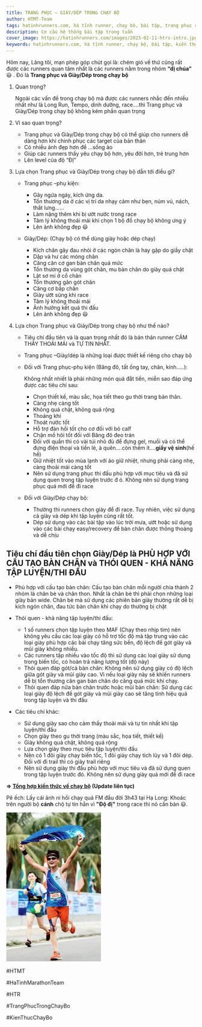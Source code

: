 ```yaml
---
title: TRANG PHỤC – GIÀY/DÉP TRONG CHẠY BỘ
author: HTMT-Team
tags: hatinhrunners.com, hà tĩnh runner, chạy bộ, bài tập, trang phục chạy bộ
description: Cơ cấu hệ thống bài tập trong tuần
cover_image: https://hatinhrunners.com/images/2023-02-11-htrs-intro.jpg
keywords: hatinhrunners.com, hà tĩnh runner, chạy bộ, bài tập, kiến thức chạy bộ
---
```


Hôm nay, Lãng tôi, mạn phép góp chút gọi là: chém gió về thứ cũng rất được các runners quan tâm nhất là các runners nằm trong nhóm **“đị chúa”** 😃 . Đó là **Trang phục và Giày/Dép trong chạy bộ**

1. Quan trọng?

    Ngoài các vấn đề trong chạy bộ mà được các runners nhắc đến nhiều nhất như là Long Run, Tempo, dinh dưỡng, race….thì Trang phục và Giày/Dép trong chạy bộ không kém phần quan trọng

2. Vì sao quan trọng?

    - Trang phục và Giày/Dép trong chạy bộ có thể giúp cho runners dễ dàng hơn khi chinh phục các target của bản thân
    - Có nhiều ảnh đẹp hơn để …sống ảo
    - Giúp các runners thấy yêu chạy bộ hơn, yêu đời hơn, trẻ trung hơn
    - Lên level của độ “ĐỊ”

3. Lựa chọn Trang phục và Giày/Dép trong chạy bộ dẫn tới điều gì?

    - Trang phục –phụ kiện:

        + Gây ngứa ngáy, kích ứng da.
        + Tổn thương da ở các vị trí da nhạy cảm như bẹn, núm vú, nách, thắt lưng……
        + Làm nặng thêm khi bị ướt nước trong race
        + Tâm lý không thoải mái khi chọn 1 bộ đồ chạy bộ không ưng ý
        + Lên ảnh không đẹp 😃

    - Giày/Dép: (Chạy bộ có thể dùng giày hoặc dép chạy)

        + Kích chân gây đau nhói ở các ngón chân là hay gặp do giầy chật
        + Dập và hư các móng chân
        + Căng cân cơ gan bàn chân quá mức
        + Tổn thương da vùng gót chân, mu bàn chân do giày quá chật
        + Lật sơ mi ở cổ chân
        + Tổn thương gân gót chân
        + Căng cơ bắp chân
        + Giày ướt sũng khi race
        + Tâm lý không thoải mái
        + Ảnh hưởng kết quả thi đấu
        + Lên ảnh không đẹp 😃
4. Lựa chọn Trang phục và Giày/Dép trong chạy bộ như thế nào?

    - Tiêu chí đầu tiên và là quan trọng nhất đó là bản thân runner CẢM THẤY THOÁI MÁI và TỰ TIN NHẤT.
    - Trang phục –Giày/dép là những loại được thiết kế riêng cho chạy bộ
    - Đối với Trang phục-phụ kiện (Băng đô, tất ống tay, chân, kính…..):

        Không nhất nhiết là phải những món quá đắt tiền, miễn sao đáp ứng được các tiêu chí sau:

        -  Chọn thiết kế, màu sắc, họa tiết theo gu thời trang bản thân.
        -  Càng nhẹ càng tốt
        -  Không quá chật, không quá rộng
        -  Thoáng khí
        -  Thoát nước tốt
        -  Hỗ trợ đàn hồi tốt cho cơ đối với bó calf
        -  Chặn mồ hôi tốt đối với Băng đô đeo trán
        -  Đối với quần thì có vài túi nhỏ đủ để đựng gel, muối và có thể đựng điện thoại và tiền lẻ, à quên….còn thêm ít….**giấy vệ sinh**(hế hế)
        -  Giữ nhiệt tốt vào mùa lạnh với áo giữ nhiệt, nhưng phải càng nhẹ, càng thoải mái càng tốt
        -  Nên sử dụng trang phục thi đấu phù hợp với mục tiêu và đã sử dụng quen trong tập luyện trước đ
        ó. Không nên sử dụng trang phục quá mới để đi race

    - Đối với Giày/Dép chạy bộ:

        - Thường thì runners chọn giày để đi race. Tuy nhiên, việc sử dụng cả giày và dép khi tập luyện cũng rất tốt.
        - Dép sử dụng vào các bài tập vào lúc trời mưa, ướt hoặc sử dụng vào các bài chạy easy/recovery để bàn chân được thông thoáng và dễ chịu

## Tiêu chí đầu tiên chọn Giày/Dép là PHÙ HỢP VỚI CẤU TẠO BÀN CHÂN và THÓI QUEN - KHẢ NĂNG TẬP LUYỆN/THI ĐẤU

- Phù hợp với cấu tạo bàn chân:
    Cấu tạo bàn chân mỗi người chia thành 2 nhóm là chân bè và chân thon. Nhất là chân bè thì phải chọn những loại giày bản wide. Chân bè mà sử dụng các phiên bản giày thường rất dễ bị kích ngón chân, đau tức bàn chân khi chạy do thường bị chật

- Thói quen - khả năng tập luyện/thi đấu:

    - 1 số runners chọn tập luyện theo MAF (Chạy theo nhịp tim) nên không yêu cầu các loại giày có hỗ trợ tốc độ mà tập trung vào các loại giày phù hợp các bài chạy tăng sức bền, độ lệch đế gót giày và mũi giày không nhiều.
    - Các runners tập nhiều vào tốc độ thì sử dụng các loại giày sử dụng trong biến tốc, có hoàn trả năng lượng tốt (độ nảy)
    - Thói quen đáp gót/cả bàn chân: Không nên sử dụng giày có độ lệch giữa gót giày và mũi giày cao. Vì nếu loại giày này sẽ khiến runners dễ bị tổn thương cân gan bàn chân do căng quá mức khi chạy.
    - Thói quen đáp nửa bàn chân trước hoặc mũi bàn chân: Sử dụng các loại giày độ lệch đế gót giày và mũi giày cao sẽ tăng tính hiệu quả trong tập luyện và thi đấu

- Các tiêu chí khác:

    - Sử dụng giày sao cho cảm thấy thoải mái và tự tin nhất khi tập luyện/thi đấu
    - Chọn giày theo gu thời trang (màu sắc, họa tiết, thiết kế)
    - Giày không quá chật, không quá rộng
    - Lựa chọn giày theo mục tiêu tập luyện/thi đấu
    - Nên có 1 đôi giày chạy biến tốc, 1 đôi giày chạy tích lũy và 1 đôi dép. Đối với đi trail thì có giày trail riêng
    - Nên sử dụng giày thi đấu phù hợp với mục tiêu và đã sử dụng quen trong tập luyện trước đó. Không nên sử dụng giày quá mới để đi race

**=> [Tổng hợp kiến thức về chạy bộ](https://hatinhrunners.com/tags/b%C3%A0i%20t%E1%BA%ADp.html) (Update liên tục)**

Pê ếch: Lấy cái ảnh ni hồi chạy quả FM đầu đời 3h43 tại Hạ Long: Khoác trên người bộ **cánh** chộ tự tin hẳn vì **"Độ đị"** trong race thì nỏ cần bàn 😃.

<img src="../images/2023-02-24-trang-phuc-chay-bo.jpeg" alt="beta reduction" width="50%" height="50%">


#HTMT

#HaTinhMarathonTeam

#HTR

#TrangPhucTrongChayBo

#KienThucChayBo
